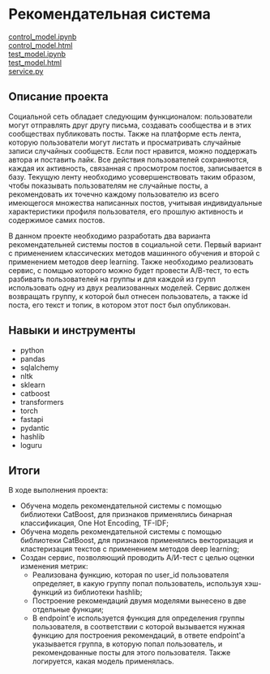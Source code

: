 # Рекомендательная система

[control_model.ipynb](control_model.ipynb)\
[control_model.html](http://htmlpreview.github.io/?https://github.com/ilyaapa/map/blob/main/Recomendation%20System/control_model.html)\
[test_model.ipynb](test_model.ipynb)\
[test_model.html](http://htmlpreview.github.io/?https://github.com/ilyaapa/map/blob/main/Recomendation%20System/test_model.html)\
[service.py](service.py)


## Описание проекта

Социальной сеть обладает следующим функционалом: пользователи могут отправлять друг другу письма, создавать сообщества и в этих сообществах публиковать посты.
Также на платформе есть лента, которую пользователи могут листать и просматривать случайные записи случайных сообществ. Если пост нравится, можно поддержать автора и поставить лайк. 
Все действия пользователей сохраняются, каждая их активность, связанная с просмотром постов, записывается в базу.
Текущую ленту необходимо усовершенствовать таким образом, чтобы показывать пользователям не случайные посты, а рекомендовать их точечно каждому пользователю из всего имеющегося множества написанных постов,
учитывая индивидуальные характеристики профиля пользователя, его прошлую активность и содержимое самих постов.

В данном проекте необходимо разработать два варианта рекомендательней системы постов в социальной сети. Первый вариант с применением классических методов машинного обучения и второй с применением методов deep learning.
Также необходимо реализовать сервис,  с помщью которого можно будет провести А/В-тест, то есть разбивать пользователей на группы и для каждой из групп использовать одну из двух реализованных моделей. 
Сервис должен возвращать группу, к которой был отнесен пользователь, а также id поста, его текст и топик, в котором этот пост был опубликован.

## Навыки и инструменты

- python
- pandas
- sqlalchemy
- nltk
- sklearn
- catboost
- transformers
- torch
- fastapi
- pydantic
- hashlib
- loguru


## Итоги

В ходе выполнения проекта:
- Обучена модель рекомендательной системы с помощью библиотеки CatBoost, для признаков применялись бинарная классификация, One Hot Encoding, TF-IDF;
- Обучена модель рекомендательной системы с помощью библиотеки CatBoost, для признаков применялись векторизация и кластеризация текстов с применением методов deep learning;
- Создан сервис, позволяющий проводить А/И-тест с целью оценки изменения метрик:
  - Реализована функцию, которая по user_id пользователя определяет, в какую группу попал пользователь, используя хэш-функций из библиотеки hashlib;
  - Построение рекомендаций двумя моделями вынесено в две отдельные функции;
  - В endpoint'е используется функция для определения группы пользователя, в соответствии с которой вызывается нужная функцию для построения рекомендаций,
    в ответе endpoint'а указывается группа, в которую попал пользователь, и рекомендованные посты для этого пользователя. Также логируется, какая модель применялась.